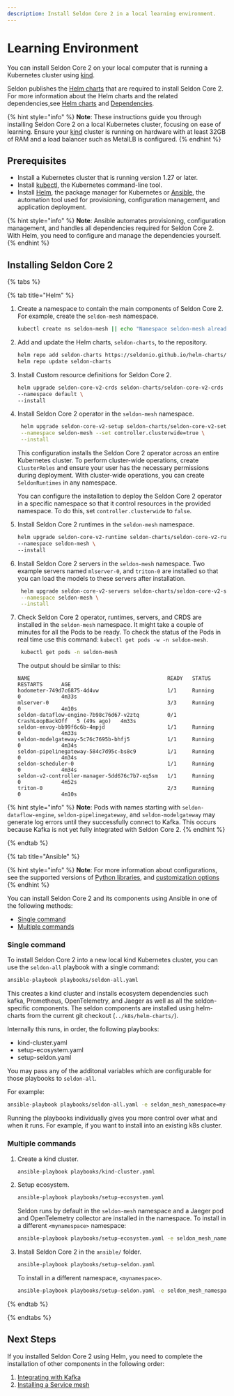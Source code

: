 ```yaml
---
description: Install Seldon Core 2 in a local learning environment.
---
```


# Learning Environment

You can install Seldon Core 2 on your local computer that is running a Kubernetes cluster using [kind](https://kubernetes.io/docs/tasks/tools/#kind).

Seldon publishes the [Helm charts](https://github.com/SeldonIO/helm-charts) that are required to install Seldon Core 2. For more information about the Helm charts and the related dependencies,see [Helm charts](/docs-gb/installation/README.md#helm-charts) and [Dependencies](/docs-gb/installation/README.md#seldon-core-2-dependencies).

{% hint style="info" %}
**Note**: These instructions guide you through installing Seldon Core 2 on a local Kubernetes cluster, focusing on ease of learning. Ensure your [kind](https://kubernetes.io/docs/tasks/tools/#kind) cluster is running on hardware with at least 32GB of RAM and a load balancer such as MetalLB is configured.
{% endhint %}


## Prerequisites
* Install a Kubernetes cluster that is running version 1.27 or later. 
* Install [kubectl](https://kubernetes.io/docs/tasks/tools/#kubectl), the Kubernetes command-line tool.
* Install [Helm](https://helm.sh/docs/intro/install/), the package manager for Kubernetes or [Ansible](https://docs.ansible.com/ansible/latest/installation_guide/intro_installation.html#installing-and-upgrading-ansible), the automation tool used for provisioning, configuration management, and application deployment.


{% hint style="info" %}
**Note**: Ansible automates provisioning, configuration management, and handles all dependencies required for Seldon Core 2.
With Helm, you need to configure and manage the dependencies yourself.
{% endhint %}

## Installing Seldon Core 2

{% tabs %}

{% tab title="Helm" %}
1. Create a namespace to contain the main components of Seldon Core 2. For example, create the `seldon-mesh` namespace.

    ```bash
    kubectl create ns seldon-mesh || echo "Namespace seldon-mesh already exists"
    ```
2.  Add and update the Helm charts, `seldon-charts`, to the repository.

    ```bash
    helm repo add seldon-charts https://seldonio.github.io/helm-charts/
    helm repo update seldon-charts
    ```
3.  Install Custom resource definitions for Seldon Core 2.

    ```bash
    helm upgrade seldon-core-v2-crds seldon-charts/seldon-core-v2-crds \
    --namespace default \
    --install 
    ```
4.  Install Seldon Core 2 operator in the `seldon-mesh` namespace.

    ```bash
     helm upgrade seldon-core-v2-setup seldon-charts/seldon-core-v2-setup \
     --namespace seldon-mesh --set controller.clusterwide=true \
     --install
    ```
    This configuration installs the Seldon Core 2 operator across an entire Kubernetes cluster. To perform cluster-wide operations, create `ClusterRoles` and ensure your user has the necessary permissions during deployment. With cluster-wide operations, you can create `SeldonRuntimes` in any namespace.

    You can configure the installation to deploy the Seldon Core 2 operator in a specific namespace so that it control resources in the provided namespace. To do this, set `controller.clusterwide` to `false`.

5.  Install Seldon Core 2 runtimes in the `seldon-mesh` namespace.

    ```bash
    helm upgrade seldon-core-v2-runtime seldon-charts/seldon-core-v2-runtime \
    --namespace seldon-mesh \
    --install
    ```
6. Install Seldon Core 2 servers in the `seldon-mesh` namespace. Two example servers named `mlserver-0`, and `triton-0` are installed so that you can load the models to these servers after installation.

    ```bash
     helm upgrade seldon-core-v2-servers seldon-charts/seldon-core-v2-servers \
     --namespace seldon-mesh \
     --install
    ```
7. Check Seldon Core 2 operator, runtimes, servers, and CRDS are installed in the `seldon-mesh` namespace. It might take a couple of minutes for all the Pods to be ready. To check the status of the Pods in real time use this command: `kubectl get pods -w -n seldon-mesh`. 

    ```bash
     kubectl get pods -n seldon-mesh
    ```
    The output should be similar to this:
    ```
    NAME                                            READY   STATUS             RESTARTS      AGE
    hodometer-749d7c6875-4d4vw                      1/1     Running            0             4m33s
    mlserver-0                                      3/3     Running            0             4m10s
    seldon-dataflow-engine-7b98c76d67-v2ztq         0/1     CrashLoopBackOff   5 (49s ago)   4m33s
    seldon-envoy-bb99f6c6b-4mpjd                    1/1     Running            0             4m33s
    seldon-modelgateway-5c76c7695b-bhfj5            1/1     Running            0             4m34s
    seldon-pipelinegateway-584c7d95c-bs8c9          1/1     Running            0             4m34s
    seldon-scheduler-0                              1/1     Running            0             4m34s
    seldon-v2-controller-manager-5dd676c7b7-xq5sm   1/1     Running            0             4m52s
    triton-0                                        2/3     Running            0             4m10s
    ```
    
{% hint style="info" %}
**Note**: Pods with names starting with `seldon-dataflow-engine`, `seldon-pipelinegateway`, and `seldon-modelgateway` may generate log errors until they successfully connect to Kafka. This occurs because Kafka is not yet fully integrated with Seldon Core 2.
{% endhint %}
    
{% endtab %}

{% tab title="Ansible" %}

{% hint style="info" %}
**Note**: For more information about configurations, see the supported versions of [Python libraries](https://github.com/SeldonIO/seldon-core/tree/v2/ansible#installing-ansible), and [customization options](https://github.com/SeldonIO/seldon-core/tree/v2/ansible#customizing-ansible-installation)
{% endhint %}

You can install Seldon Core 2 and its components using Ansible in one of the following methods:
* [Single command](#single-command)
* [Multiple commands](#multiple-commands)

### Single command

To install Seldon Core 2 into a new local kind Kubernetes cluster, you can use the `seldon-all` playbook with a single command:

```bash
ansible-playbook playbooks/seldon-all.yaml
```

This creates a kind cluster and installs ecosystem dependencies such kafka,
Prometheus, OpenTelemetry, and Jaeger as well as all the seldon-specific components.
The seldon components are installed using helm-charts from the current git
checkout (`../k8s/helm-charts/`).

Internally this runs, in order, the following playbooks:
- kind-cluster.yaml
- setup-ecosystem.yaml
- setup-seldon.yaml

You may pass any of the additonal variables which are configurable for those playbooks to `seldon-all`. 

For example:

```bash
ansible-playbook playbooks/seldon-all.yaml -e seldon_mesh_namespace=my-seldon-mesh -e install_prometheus=no -e @playbooks/vars/set-custom-images.yaml
```

Running the playbooks individually gives you more control over what and when it runs. For example, if you want to install into an existing k8s cluster.

### Multiple commands

1. Create a kind cluster.

    ```bash
    ansible-playbook playbooks/kind-cluster.yaml
    ```
1. Setup ecosystem.

    ```bash
    ansible-playbook playbooks/setup-ecosystem.yaml
    ```
    Seldon runs by default in the `seldon-mesh` namespace and a Jaeger pod and OpenTelemetry collector are installed in the namespace. 
    To install in a different `<mynamespace>` namespace:

    ```bash
    ansible-playbook playbooks/setup-ecosystem.yaml -e seldon_mesh_namespace=<mynamespace>
    ```
1. Install Seldon Core 2 in the `ansible/` folder.

    ```bash
    ansible-playbook playbooks/setup-seldon.yaml
    ```
    To install in a different namespace, `<mynamespace>`.

    ```bash
    ansible-playbook playbooks/setup-seldon.yaml -e seldon_mesh_namespace=<mynamespace>
    ```
{% endtab %}

{% endtabs %}

   
## Next Steps

If you installed Seldon Core 2 using Helm, you need to complete the installation of other components in the following order:

1. [Integrating with Kafka](self-hosted-kafka.md)
2. [Installing a Service mesh](../production-environment/ingress-controller/istio.md)


